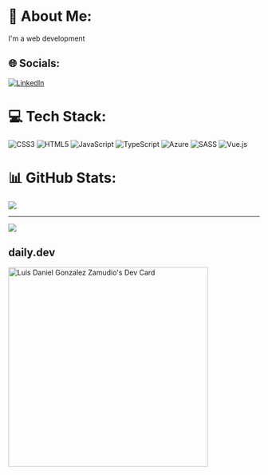 # 💫 About Me:
I'm a web development

## 🌐 Socials:
[![LinkedIn](https://img.shields.io/badge/LinkedIn-%230077B5.svg?logo=linkedin&logoColor=white)](https://www.linkedin.com/in/luis-daniel-gonzalez-zamudio-7b6327264/) 

# 💻 Tech Stack:
![CSS3](https://img.shields.io/badge/css3-%231572B6.svg?style=for-the-badge&logo=css3&logoColor=white) ![HTML5](https://img.shields.io/badge/html5-%23E34F26.svg?style=for-the-badge&logo=html5&logoColor=white) ![JavaScript](https://img.shields.io/badge/javascript-%23323330.svg?style=for-the-badge&logo=javascript&logoColor=%23F7DF1E) ![TypeScript](https://img.shields.io/badge/typescript-%23007ACC.svg?style=for-the-badge&logo=typescript&logoColor=white) ![Azure](https://img.shields.io/badge/azure-%230072C6.svg?style=for-the-badge&logo=azure-devops&logoColor=white) ![SASS](https://img.shields.io/badge/SASS-hotpink.svg?style=for-the-badge&logo=SASS&logoColor=white) ![Vue.js](https://img.shields.io/badge/vuejs-%2335495e.svg?style=for-the-badge&logo=vuedotjs&logoColor=%234FC08D)
# 📊 GitHub Stats:
<!-- ![](https://github-readme-stats.vercel.app/api?username=DanielGlzZ&theme=dark&hide_border=false&include_all_commits=true&count_private=true) -->
![](https://github-readme-streak-stats.herokuapp.com/?user=DanielGlzZ&theme=dark&hide_border=false)
<!-- ![](https://github-readme-stats.vercel.app/api/top-langs/?username=DanielGlzZ&theme=dark&hide_border=false&include_all_commits=true&count_private=true&layout=compact) -->

---
[![](https://visitcount.itsvg.in/api?id=DanielGlzZ&icon=0&color=0)](https://visitcount.itsvg.in)

<!-- Proudly created with GPRM ( https://gprm.itsvg.in ) -->
## daily.dev
<a href="https://app.daily.dev/DanielGlzZ"><img src="https://api.daily.dev/devcards/b00debb1bd9b4916b84cfd306140aa7b.png?r=th1" width="400" alt="Luis Daniel Gonzalez Zamudio's Dev Card"/></a>
